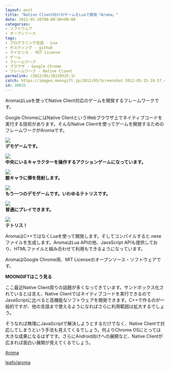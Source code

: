 ```yaml
---
layout: post
title: "Native Client向けのゲームをLuaで開発「Aroma」"
date: 2012-05-26T00:00:00+09:00
categories:
- ソフトウェア
- オープンソース
tags: 
- プログラミング言語 - Lua
- ホスティング - github
- ライセンス - MIT License
- ゲーム
- フレームワーク
- ブラウザ - Google Chrome
- フレームワーク - Native Client
permalink: /2012/05/20120525-3/
catch: https://images.moongift.jp/2012/05/Screenshot-2012-05-15-19.57.45_thumb.png
id: 38832
---
```

AromaはLuaを使ってNative Client対応のゲームを開発するフレームワークです。

  

Google ChromeにはNative ClientというWebブラウザ上でネイティブコードを実行する技術があります。そんなNative Clientを使ってゲームを開発するためのフレームワークがAromaです。

  

[![](https://images.moongift.jp/2012/05/Screenshot-2012-05-15-19.55.15_thumb.png)](https://images.moongift.jp/2012/05/Screenshot-2012-05-15-19.55.15.png)  
**デモゲームです。**

  

[![](https://images.moongift.jp/2012/05/Screenshot-2012-05-15-19.55.22_thumb.png)](https://images.moongift.jp/2012/05/Screenshot-2012-05-15-19.55.22.png)  
**中央にいるキャラクターを操作するアクションゲームになっています。**

  

[![](https://images.moongift.jp/2012/05/Screenshot-2012-05-15-19.56.20_thumb.png)](https://images.moongift.jp/2012/05/Screenshot-2012-05-15-19.56.20.png)  
**敵キャラに弾を発射します。**

  

[![](https://images.moongift.jp/2012/05/Screenshot-2012-05-15-19.57.45_thumb.png)](https://images.moongift.jp/2012/05/Screenshot-2012-05-15-19.57.45.png)  
**もう一つのデモゲームです。いわゆるテトリスです。**

  

[![](https://images.moongift.jp/2012/05/Screenshot-2012-05-15-19.58.19_thumb.png)](https://images.moongift.jp/2012/05/Screenshot-2012-05-15-19.58.19.png)  
**普通にプレイできます。**

  

[![](https://images.moongift.jp/2012/05/Screenshot-2012-05-15-19.58.40_thumb.png)](https://images.moongift.jp/2012/05/Screenshot-2012-05-15-19.58.40.png)  
**テトリス！**

  

AromaはC++ではなくLuaを使って開発します。そしてコンパイルすると.nexeファイルを生成します。AromaはLua APIの他、JavaScript APIも提供しており、HTMLファイルと組み合わせて利用もできるようになっています。

  

AromaはGoogle Chrome用、MIT Licenseのオープンソース・ソフトウェアです。

  
  
  

**MOONGIFTはこう見る**

  

ここ最近Native Client周りの話題が多くなってきています。サンドボックス化されているとは言え、Native Clientではネイティブコードを実行できるのでJavaScriptに比べると高機能なソフトウェアを開発できます。C++で作るのが一般的ですが、他の言語まで使えるようになればさらに利用範囲は拡大するでしょう。

  

そうなれば無理にJavaScriptで解決しようとするだけでなく、Native Clientで対応してしまうという手法も見えてくるでしょう。何よりChrome OSにとっては大きな成果になるはずです。さらにAndroid向けへの展開など、Native Clientが広まれば面白い展開が見えてくるでしょう。

  

[Aroma](http://leafo.net/aroma/)

  

[leafo/aroma](https://github.com/leafo/aroma)

